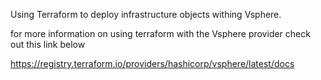 Using Terraform to deploy infrastructure objects withing Vsphere.

for more information on using terraform with the Vsphere provider check out this link below

https://registry.terraform.io/providers/hashicorp/vsphere/latest/docs

